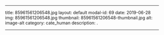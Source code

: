
---
title: 85961561206548.jpg
layout: default
modal-id: 69
date: 2019-06-28
img: 85961561206548.jpg
thumbnail: 85961561206548-thumbnail.jpg
alt: image-alt
category: cate_human
description: .

---
